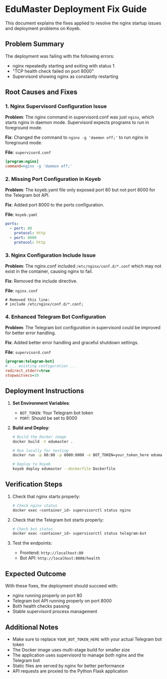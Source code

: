 # EduMaster Deployment Fix Guide

This document explains the fixes applied to resolve the nginx startup issues and deployment problems on Koyeb.

## Problem Summary

The deployment was failing with the following errors:
- nginx repeatedly starting and exiting with status 1
- "TCP health check failed on port 8000"
- Supervisord showing nginx as constantly restarting

## Root Causes and Fixes

### 1. Nginx Supervisord Configuration Issue

**Problem**: The nginx command in supervisord.conf was just `nginx`, which starts nginx in daemon mode. Supervisord expects programs to run in foreground mode.

**Fix**: Changed the command to `nginx -g 'daemon off;'` to run nginx in foreground mode.

**File**: `supervisord.conf`
```ini
[program:nginx]
command=nginx -g 'daemon off;'
```

### 2. Missing Port Configuration in Koyeb

**Problem**: The koyeb.yaml file only exposed port 80 but not port 8000 for the Telegram bot API.

**Fix**: Added port 8000 to the ports configuration.

**File**: `koyeb.yaml`
```yaml
ports:
  - port: 80
    protocol: http
  - port: 8000
    protocol: http
```

### 3. Nginx Configuration Include Issue

**Problem**: The nginx.conf included `/etc/nginx/conf.d/*.conf` which may not exist in the container, causing nginx to fail.

**Fix**: Removed the include directive.

**File**: `nginx.conf`
```nginx
# Removed this line:
# include /etc/nginx/conf.d/*.conf;
```

### 4. Enhanced Telegram Bot Configuration

**Problem**: The Telegram bot configuration in supervisord could be improved for better error handling.

**Fix**: Added better error handling and graceful shutdown settings.

**File**: `supervisord.conf`
```ini
[program:telegram-bot]
# ... existing configuration ...
redirect_stderr=true
stopwaitsecs=10
```

## Deployment Instructions

1. **Set Environment Variables**:
   - `BOT_TOKEN`: Your Telegram bot token
   - `PORT`: Should be set to 8000

2. **Build and Deploy**:
   ```bash
   # Build the Docker image
   docker build -t edumaster .
   
   # Run locally for testing
   docker run -p 80:80 -p 8000:8000 -e BOT_TOKEN=your_token_here edumaster
   
   # Deploy to Koyeb
   koyeb deploy edumaster --dockerfile Dockerfile
   ```

## Verification Steps

1. Check that nginx starts properly:
   ```bash
   # Check nginx status
   docker exec <container_id> supervisorctl status nginx
   ```

2. Check that the Telegram bot starts properly:
   ```bash
   # Check bot status
   docker exec <container_id> supervisorctl status telegram-bot
   ```

3. Test the endpoints:
   - Frontend: `http://localhost:80`
   - Bot API: `http://localhost:8000/health`

## Expected Outcome

With these fixes, the deployment should succeed with:
- nginx running properly on port 80
- Telegram bot API running properly on port 8000
- Both health checks passing
- Stable supervisord process management

## Additional Notes

- Make sure to replace `YOUR_BOT_TOKEN_HERE` with your actual Telegram bot token
- The Docker image uses multi-stage build for smaller size
- The application uses supervisord to manage both nginx and the Telegram bot
- Static files are served by nginx for better performance
- API requests are proxied to the Python Flask application